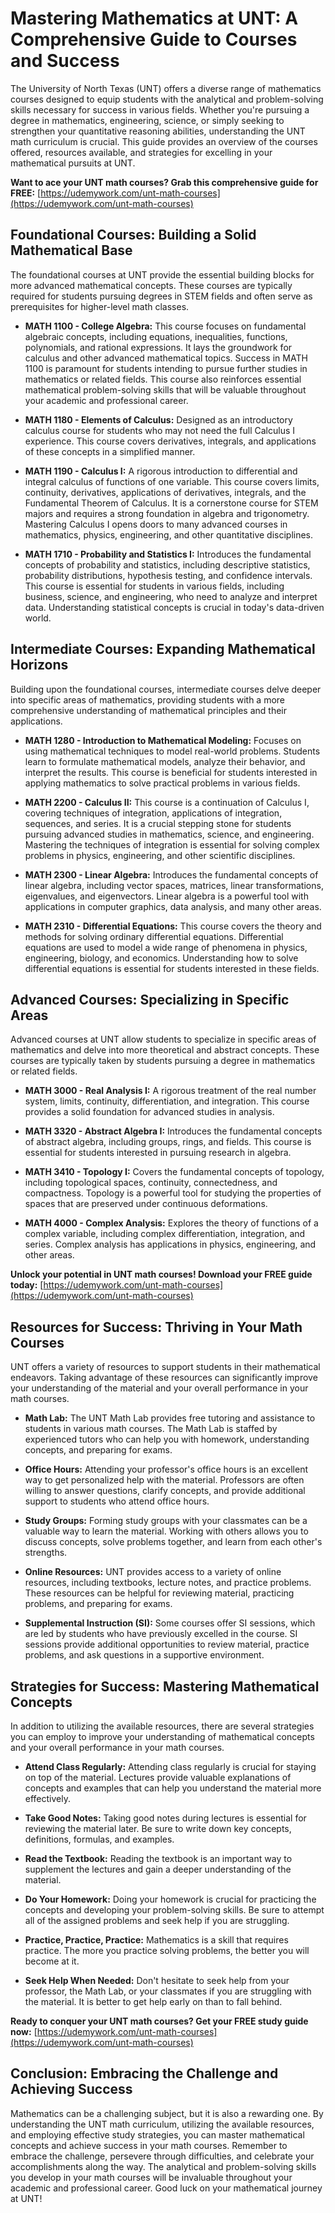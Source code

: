 # Mastering Mathematics at UNT: A Comprehensive Guide to Courses and Success

The University of North Texas (UNT) offers a diverse range of mathematics courses designed to equip students with the analytical and problem-solving skills necessary for success in various fields. Whether you're pursuing a degree in mathematics, engineering, science, or simply seeking to strengthen your quantitative reasoning abilities, understanding the UNT math curriculum is crucial. This guide provides an overview of the courses offered, resources available, and strategies for excelling in your mathematical pursuits at UNT.

**Want to ace your UNT math courses? Grab this comprehensive guide for FREE:** [https://udemywork.com/unt-math-courses](https://udemywork.com/unt-math-courses)

## Foundational Courses: Building a Solid Mathematical Base

The foundational courses at UNT provide the essential building blocks for more advanced mathematical concepts. These courses are typically required for students pursuing degrees in STEM fields and often serve as prerequisites for higher-level math classes.

*   **MATH 1100 - College Algebra:** This course focuses on fundamental algebraic concepts, including equations, inequalities, functions, polynomials, and rational expressions. It lays the groundwork for calculus and other advanced mathematical topics. Success in MATH 1100 is paramount for students intending to pursue further studies in mathematics or related fields. This course also reinforces essential mathematical problem-solving skills that will be valuable throughout your academic and professional career.

*   **MATH 1180 - Elements of Calculus:** Designed as an introductory calculus course for students who may not need the full Calculus I experience. This course covers derivatives, integrals, and applications of these concepts in a simplified manner.

*   **MATH 1190 - Calculus I:** A rigorous introduction to differential and integral calculus of functions of one variable. This course covers limits, continuity, derivatives, applications of derivatives, integrals, and the Fundamental Theorem of Calculus. It is a cornerstone course for STEM majors and requires a strong foundation in algebra and trigonometry. Mastering Calculus I opens doors to many advanced courses in mathematics, physics, engineering, and other quantitative disciplines.

*   **MATH 1710 - Probability and Statistics I:** Introduces the fundamental concepts of probability and statistics, including descriptive statistics, probability distributions, hypothesis testing, and confidence intervals. This course is essential for students in various fields, including business, science, and engineering, who need to analyze and interpret data. Understanding statistical concepts is crucial in today's data-driven world.

## Intermediate Courses: Expanding Mathematical Horizons

Building upon the foundational courses, intermediate courses delve deeper into specific areas of mathematics, providing students with a more comprehensive understanding of mathematical principles and their applications.

*   **MATH 1280 - Introduction to Mathematical Modeling:** Focuses on using mathematical techniques to model real-world problems. Students learn to formulate mathematical models, analyze their behavior, and interpret the results. This course is beneficial for students interested in applying mathematics to solve practical problems in various fields.

*   **MATH 2200 - Calculus II:** This course is a continuation of Calculus I, covering techniques of integration, applications of integration, sequences, and series. It is a crucial stepping stone for students pursuing advanced studies in mathematics, science, and engineering. Mastering the techniques of integration is essential for solving complex problems in physics, engineering, and other scientific disciplines.

*   **MATH 2300 - Linear Algebra:** Introduces the fundamental concepts of linear algebra, including vector spaces, matrices, linear transformations, eigenvalues, and eigenvectors. Linear algebra is a powerful tool with applications in computer graphics, data analysis, and many other areas.

*   **MATH 2310 - Differential Equations:** This course covers the theory and methods for solving ordinary differential equations. Differential equations are used to model a wide range of phenomena in physics, engineering, biology, and economics. Understanding how to solve differential equations is essential for students interested in these fields.

## Advanced Courses: Specializing in Specific Areas

Advanced courses at UNT allow students to specialize in specific areas of mathematics and delve into more theoretical and abstract concepts. These courses are typically taken by students pursuing a degree in mathematics or related fields.

*   **MATH 3000 - Real Analysis I:** A rigorous treatment of the real number system, limits, continuity, differentiation, and integration. This course provides a solid foundation for advanced studies in analysis.

*   **MATH 3320 - Abstract Algebra I:** Introduces the fundamental concepts of abstract algebra, including groups, rings, and fields. This course is essential for students interested in pursuing research in algebra.

*   **MATH 3410 - Topology I:** Covers the fundamental concepts of topology, including topological spaces, continuity, connectedness, and compactness. Topology is a powerful tool for studying the properties of spaces that are preserved under continuous deformations.

*   **MATH 4000 - Complex Analysis:** Explores the theory of functions of a complex variable, including complex differentiation, integration, and series. Complex analysis has applications in physics, engineering, and other areas.

**Unlock your potential in UNT math courses! Download your FREE guide today:** [https://udemywork.com/unt-math-courses](https://udemywork.com/unt-math-courses)

## Resources for Success: Thriving in Your Math Courses

UNT offers a variety of resources to support students in their mathematical endeavors. Taking advantage of these resources can significantly improve your understanding of the material and your overall performance in your math courses.

*   **Math Lab:** The UNT Math Lab provides free tutoring and assistance to students in various math courses. The Math Lab is staffed by experienced tutors who can help you with homework, understanding concepts, and preparing for exams.

*   **Office Hours:** Attending your professor's office hours is an excellent way to get personalized help with the material. Professors are often willing to answer questions, clarify concepts, and provide additional support to students who attend office hours.

*   **Study Groups:** Forming study groups with your classmates can be a valuable way to learn the material. Working with others allows you to discuss concepts, solve problems together, and learn from each other's strengths.

*   **Online Resources:** UNT provides access to a variety of online resources, including textbooks, lecture notes, and practice problems. These resources can be helpful for reviewing material, practicing problems, and preparing for exams.

*   **Supplemental Instruction (SI):** Some courses offer SI sessions, which are led by students who have previously excelled in the course. SI sessions provide additional opportunities to review material, practice problems, and ask questions in a supportive environment.

## Strategies for Success: Mastering Mathematical Concepts

In addition to utilizing the available resources, there are several strategies you can employ to improve your understanding of mathematical concepts and your overall performance in your math courses.

*   **Attend Class Regularly:** Attending class regularly is crucial for staying on top of the material. Lectures provide valuable explanations of concepts and examples that can help you understand the material more effectively.

*   **Take Good Notes:** Taking good notes during lectures is essential for reviewing the material later. Be sure to write down key concepts, definitions, formulas, and examples.

*   **Read the Textbook:** Reading the textbook is an important way to supplement the lectures and gain a deeper understanding of the material.

*   **Do Your Homework:** Doing your homework is crucial for practicing the concepts and developing your problem-solving skills. Be sure to attempt all of the assigned problems and seek help if you are struggling.

*   **Practice, Practice, Practice:** Mathematics is a skill that requires practice. The more you practice solving problems, the better you will become at it.

*   **Seek Help When Needed:** Don't hesitate to seek help from your professor, the Math Lab, or your classmates if you are struggling with the material. It is better to get help early on than to fall behind.

**Ready to conquer your UNT math courses? Get your FREE study guide now:** [https://udemywork.com/unt-math-courses](https://udemywork.com/unt-math-courses)

## Conclusion: Embracing the Challenge and Achieving Success

Mathematics can be a challenging subject, but it is also a rewarding one. By understanding the UNT math curriculum, utilizing the available resources, and employing effective study strategies, you can master mathematical concepts and achieve success in your math courses. Remember to embrace the challenge, persevere through difficulties, and celebrate your accomplishments along the way. The analytical and problem-solving skills you develop in your math courses will be invaluable throughout your academic and professional career. Good luck on your mathematical journey at UNT!
